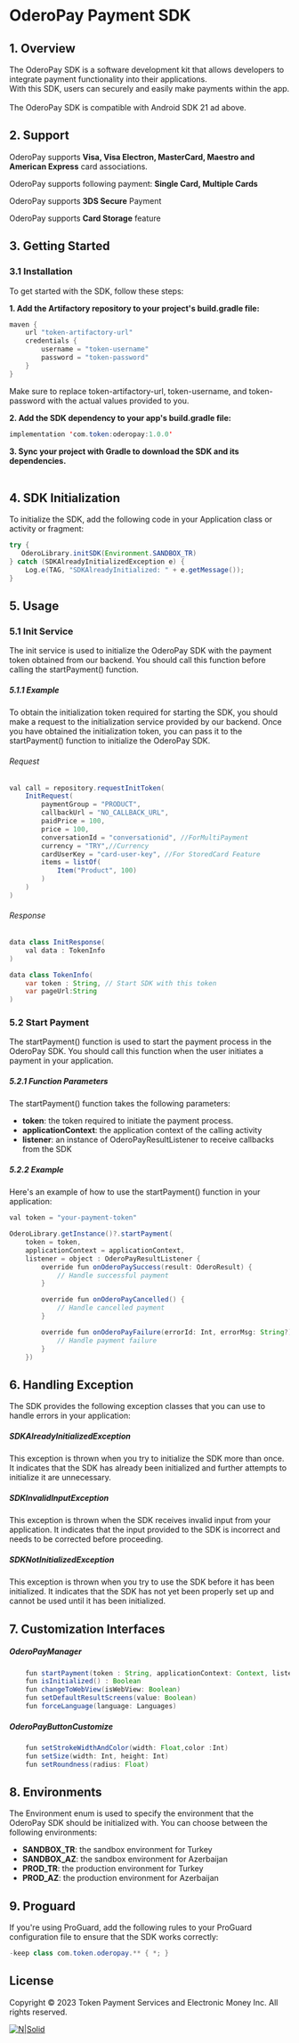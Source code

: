 # OderoPay Payment SDK

## 1. Overview

The OderoPay SDK is a software development kit that allows developers to integrate payment functionality into their applications.<br>
With this SDK, users can securely and easily make payments within the app.<br><br>
The OderoPay SDK is compatible with Android SDK 21 ad above.

## 2. Support
OderoPay supports **Visa, Visa Electron, MasterCard, Maestro and American Express** card associations.

OderoPay supports following payment: **Single Card, Multiple Cards**

OderoPay supports **3DS Secure** Payment

OderoPay supports **Card Storage** feature
## 3. Getting Started

### 3.1 Installation

To get started with the SDK, follow these steps:


**1. Add the Artifactory repository to your project's build.gradle file:**

```java
maven {
    url "token-artifactory-url"
    credentials {
        username = "token-username"
        password = "token-password"
    }
}

```
Make sure to replace token-artifactory-url, token-username, and token-password with the actual values provided to you.

**2. Add the SDK dependency to your app's build.gradle file:**
```java
implementation 'com.token:oderopay:1.0.0'
```
**3. Sync your project with Gradle to download the SDK and its dependencies.**<br><br>

## 4. SDK Initialization
To initialize the SDK, add the following code in your Application class or activity or fragment:

```java
try {
   OderoLibrary.initSDK(Environment.SANDBOX_TR)
} catch (SDKAlreadyInitializedException e) {
    Log.e(TAG, "SDKAlreadyInitialized: " + e.getMessage());
}

```

## 5. Usage

### 5.1 Init Service
The init service is used to initialize the OderoPay SDK with the payment token obtained from our backend. You should call this function before calling the startPayment() function.

##### 5.1.1 Example
To obtain the initialization token required for starting the SDK, you should make a request to the initialization service provided by our backend. Once you have obtained the initialization token, you can pass it to the startPayment() function to initialize the OderoPay SDK.
###### Request
```java
val call = repository.requestInitToken(
    InitRequest(
        paymentGroup = "PRODUCT",
        callbackUrl = "NO_CALLBACK_URL",
        paidPrice = 100,
        price = 100,
        conversationId = "conversationid", //ForMultiPayment
        currency = "TRY",//Currency
        cardUserKey = "card-user-key", //For StoredCard Feature
        items = listOf(
            Item("Product", 100)
        )
    )
)
```
###### Response
```java
data class InitResponse(
    val data : TokenInfo
)
```
```java
data class TokenInfo(
    var token : String, // Start SDK with this token
    var pageUrl:String
)
```

### 5.2 Start Payment
The startPayment() function is used to start the payment process in the OderoPay SDK. You should call this function when the user initiates a payment in your application.

##### 5.2.1 Function Parameters
The startPayment() function takes the following parameters:

- **token**: the token required to initiate the payment process.
- **applicationContext**: the application context of the calling activity
- **listener**: an instance of OderoPayResultListener to receive callbacks from the SDK

##### 5.2.2 Example
Here's an example of how to use the startPayment() function in your application:

```java
val token = "your-payment-token"

OderoLibrary.getInstance()?.startPayment(
    token = token,
    applicationContext = applicationContext,
    listener = object : OderoPayResultListener {
        override fun onOderoPaySuccess(result: OderoResult) {
            // Handle successful payment
        }

        override fun onOderoPayCancelled() {
            // Handle cancelled payment
        }

        override fun onOderoPayFailure(errorId: Int, errorMsg: String?) {
            // Handle payment failure
        }
    })

```

## 6. Handling Exception
The SDK provides the following exception classes that you can use to handle errors in your application:

##### SDKAlreadyInitializedException
This exception is thrown when you try to initialize the SDK more than once. It indicates that the SDK has already been initialized and further attempts to initialize it are unnecessary.

##### SDKInvalidInputException
This exception is thrown when the SDK receives invalid input from your application. It indicates that the input provided to the SDK is incorrect and needs to be corrected before proceeding.

##### SDKNotInitializedException
This exception is thrown when you try to use the SDK before it has been initialized. It indicates that the SDK has not yet been properly set up and cannot be used until it has been initialized.

## 7. Customization Interfaces
##### OderoPayManager
```java
    fun startPayment(token : String, applicationContext: Context, listener : OderoPayResultListener)
    fun isInitialized() : Boolean
    fun changeToWebView(isWebView: Boolean)
    fun setDefaultResultScreens(value: Boolean)
    fun forceLanguage(language: Languages)
```
##### OderoPayButtonCustomize

```java
    fun setStrokeWidthAndColor(width: Float,color :Int)
    fun setSize(width: Int, height: Int)
    fun setRoundness(radius: Float)
```

## 8. Environments
The Environment enum is used to specify the environment that the OderoPay SDK should be initialized with. You can choose between the following environments:

- **SANDBOX_TR**: the sandbox environment for Turkey
- **SANDBOX_AZ**: the sandbox environment for Azerbaijan
- **PROD_TR**: the production environment for Turkey
- **PROD_AZ**: the production environment for Azerbaijan

## 9. Proguard
If you're using ProGuard, add the following rules to your ProGuard configuration file to ensure that the SDK works correctly:
```java
-keep class com.token.oderopay.** { *; }
```
## License
Copyright © 2023 Token Payment Services and Electronic Money Inc. All rights reserved.

[![N|Solid](http://kftech.co/poweredby.png)](http://kftech.co/)




